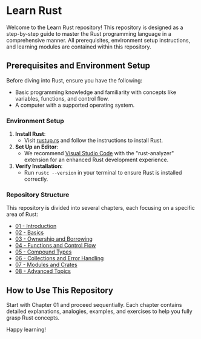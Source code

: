 # Learn Rust

Welcome to the Learn Rust repository! This repository is designed as a step-by-step guide to master the Rust programming language in a comprehensive manner. All prerequisites, environment setup instructions, and learning modules are contained within this repository.

## Prerequisites and Environment Setup

Before diving into Rust, ensure you have the following:
- Basic programming knowledge and familiarity with concepts like variables, functions, and control flow.
- A computer with a supported operating system.

### Environment Setup
1. **Install Rust**: 
   - Visit [rustup.rs](https://rustup.rs) and follow the instructions to install Rust.
2. **Set Up an Editor**:
   - We recommend [Visual Studio Code](https://code.visualstudio.com/) with the "rust-analyzer" extension for an enhanced Rust development experience.
3. **Verify Installation**:
   - Run `rustc --version` in your terminal to ensure Rust is installed correctly.

### Repository Structure

This repository is divided into several chapters, each focusing on a specific area of Rust:

- [01 - Introduction](01-Introduction/README.md)
- [02 - Basics](02-Basics/README.md)
- [03 - Ownership and Borrowing](03-Ownership-Borrowing/README.md)
- [04 - Functions and Control Flow](04-Functions-Control-Flow/README.md)
- [05 - Compound Types](05-Compound-Types/README.md)
- [06 - Collections and Error Handling](06-Collections-Error-Handling/README.md)
- [07 - Modules and Crates](07-Modules-Crates/README.md)
- [08 - Advanced Topics](08-Advanced-Topics/README.md)

## How to Use This Repository

Start with Chapter 01 and proceed sequentially. Each chapter contains detailed explanations, analogies, examples, and exercises to help you fully grasp Rust concepts.

Happy learning!
